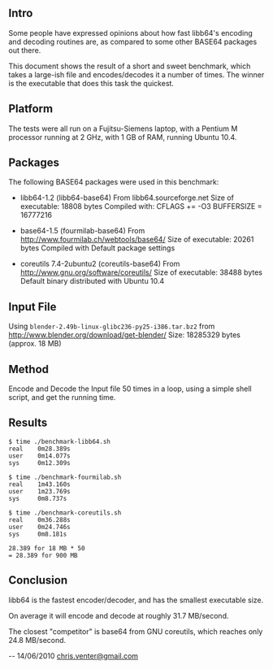 ## Intro

Some people have expressed opinions about how fast libb64's encoding and decoding routines are, as compared to some other BASE64 packages out there.

This document shows the result of a short and sweet benchmark, which takes a large-ish file and encodes/decodes it a number of times.
The winner is the executable that does this task the quickest.

## Platform

The tests were all run on a Fujitsu-Siemens laptop, with a Pentium M processor running at 2 GHz, with 1 GB of RAM, running Ubuntu 10.4.

## Packages

The following BASE64 packages were used in this benchmark:

- libb64-1.2 (libb64-base64)
  From libb64.sourceforge.net
  Size of executable: 18808 bytes
  Compiled with:
    CFLAGS += -O3
    BUFFERSIZE = 16777216

- base64-1.5 (fourmilab-base64)
  From http://www.fourmilab.ch/webtools/base64/
  Size of executable: 20261 bytes
  Compiled with Default package settings

- coreutils 7.4-2ubuntu2 (coreutils-base64)
  From http://www.gnu.org/software/coreutils/
  Size of executable: 38488 bytes
  Default binary distributed with Ubuntu 10.4

## Input File

Using `blender-2.49b-linux-glibc236-py25-i386.tar.bz2` from http://www.blender.org/download/get-blender/
Size: 18285329 bytes (approx. 18 MB)

## Method

Encode and Decode the Input file 50 times in a loop, using a simple shell script, and get the running time.

## Results

    $ time ./benchmark-libb64.sh
    real    0m28.389s
    user    0m14.077s
    sys     0m12.309s

    $ time ./benchmark-fourmilab.sh
    real    1m43.160s
    user    1m23.769s
    sys     0m8.737s

    $ time ./benchmark-coreutils.sh
    real    0m36.288s
    user    0m24.746s
    sys     0m8.181s

    28.389 for 18 MB * 50
    = 28.389 for 900 MB

## Conclusion

libb64 is the fastest encoder/decoder, and has the smallest executable size.

On average it will encode and decode at roughly 31.7 MB/second.

The closest "competitor" is base64 from GNU coreutils, which reaches only 24.8 MB/second.

--
14/06/2010
chris.venter@gmail.com
